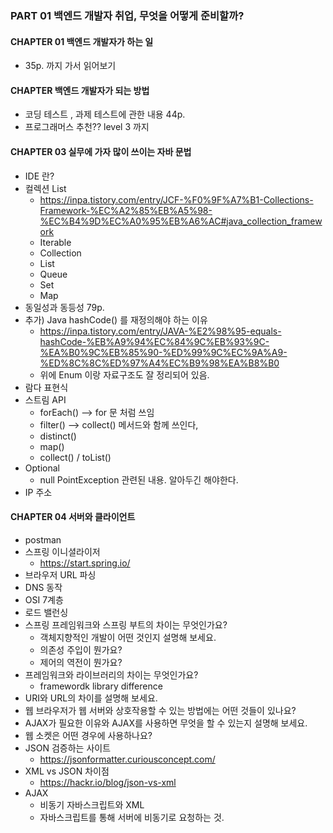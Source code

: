 
### PART 01 백엔드 개발자 취업, 무엇을 어떻게 준비할까?
#### CHAPTER 01 백엔드 개발자가 하는 일
-  35p. 까지 가서 읽어보기
#### CHAPTER 백엔드 개발자가 되는 방법
- 코딩 테스트 , 과제 테스트에 관한 내용 44p.
- 프로그래머스 추천?? level 3 까지
#### CHAPTER 03  실무에 가자 많이 쓰이는 자바 문법
- IDE 란?
- 컬렉션 List
	- https://inpa.tistory.com/entry/JCF-%F0%9F%A7%B1-Collections-Framework-%EC%A2%85%EB%A5%98-%EC%B4%9D%EC%A0%95%EB%A6%AC#java_collection_framework
	- Iterable
	- Collection
	- List
	- Queue
	- Set
	- Map
- 동일성과 동등성 79p.
-  추가) Java hashCode() 를 재정의해야 하는 이유
	- https://inpa.tistory.com/entry/JAVA-%E2%98%95-equals-hashCode-%EB%A9%94%EC%84%9C%EB%93%9C-%EA%B0%9C%EB%85%90-%ED%99%9C%EC%9A%A9-%ED%8C%8C%ED%97%A4%EC%B9%98%EA%B8%B0
	-  위에 Enum 이랑 자료구조도 잘 정리되어 있음.
- 람다 표현식
- 스트림 API
	- forEach()  --> for 문 처럼 쓰임
	- filter() --> collect() 메서드와 함께 쓰인다,
	- distinct()
	- map()
	- collect() / toList()
- Optional
	- null PointException 관련된 내용.  알아두긴 해야한다.
- IP 주소

#### CHAPTER 04 서버와 클라이언트
- postman
- 스프링 이니셜라이저 
	- https://start.spring.io/
- 브라우저 URL 파싱
- DNS 동작
- OSI 7계층
- 로드 밸런싱
- 스프링 프레임워크와 스프링 부트의 차이는 무엇인가요?
	- 객체지향적인 개발이 어떤 것인지 설명해 보세요.
	- 의존성 주입이 뭔가요?
	- 제어의 역전이 뭔가요?
- 프레임워크와 라이브러리의 차이는 무엇인가요?
	- framewordk library difference
- URI와 URL의 차이를 설명해 보세요.
- 웹 브라우저가 웹 서버와 상호작용할 수 있는 방법에는 어떤 것들이 있나요?
- AJAX가 필요한 이유와 AJAX를 사용하면 무엇을 할 수 있는지 설명해 보세요.
- 웹 소켓은 어떤 경우에 사용하나요?
- JSON 검증하는 사이트
	- https://jsonformatter.curiousconcept.com/
- XML vs JSON  차이점
	- https://hackr.io/blog/json-vs-xml
- AJAX
	- 비동기 자바스크립트와 XML
	- 자바스크립트를 통해 서버에 비동기로 요청하는 것.